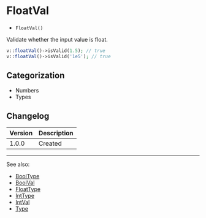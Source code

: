 # FloatVal

- `FloatVal()`

Validate whether the input value is float.

```php
v::floatVal()->isValid(1.5); // true
v::floatVal()->isValid('1e5'); // true
```

## Categorization

- Numbers
- Types

## Changelog

Version | Description
--------|-------------
  1.0.0 | Created

***
See also:

- [BoolType](BoolType.md)
- [BoolVal](BoolVal.md)
- [FloatType](FloatType.md)
- [IntType](IntType.md)
- [IntVal](IntVal.md)
- [Type](Type.md)

